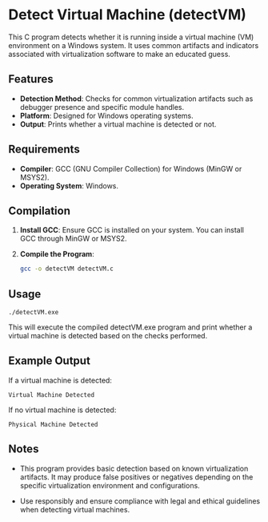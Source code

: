 # Detect Virtual Machine (detectVM)

This C program detects whether it is running inside a virtual machine (VM) environment on a Windows system. It uses common artifacts and indicators associated with virtualization software to make an educated guess.

## Features

- **Detection Method**: Checks for common virtualization artifacts such as debugger presence and specific module handles.
- **Platform**: Designed for Windows operating systems.
- **Output**: Prints whether a virtual machine is detected or not.

## Requirements

- **Compiler**: GCC (GNU Compiler Collection) for Windows (MinGW or MSYS2).
- **Operating System**: Windows.

## Compilation

1. **Install GCC**: Ensure GCC is installed on your system. You can install GCC through MinGW or MSYS2.

2. **Compile the Program**:

   ```bash
   gcc -o detectVM detectVM.c

## Usage
````
./detectVM.exe
````
This will execute the compiled detectVM.exe program and print whether a virtual machine is detected based on the checks performed.

## Example Output
If a virtual machine is detected:
````
Virtual Machine Detected
````
If no virtual machine is detected:
````
Physical Machine Detected
````
## Notes
- This program provides basic detection based on known virtualization artifacts. It may produce false positives or negatives depending on the specific virtualization environment and configurations.

- Use responsibly and ensure compliance with legal and ethical guidelines when detecting virtual machines.